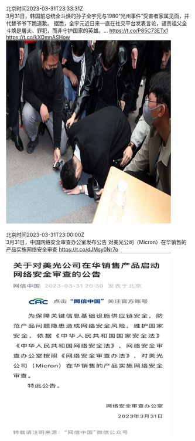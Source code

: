 北京时间2023-03-31T23:33:31Z<br>3月31日，韩国前总统全斗焕的孙子全宇元与1980“光州事件”受害者家属见面，并代替爷爷下跪道歉。
据悉，全宇元近日来一直在社交平台发表言论，谴责祖父全斗焕是屠夫、罪犯，而非守护国家的英雄。… https://t.co/P85C73ETx1 https://t.co/kXOmnASHow<br><img src='/temp/image/2023/w-Month-3/1641826062144266240_0.jpg' width='450' height='500'><br><br>北京时间2023-03-31T23:00:00Z<br>3月31日，中国网络安全审查办公室发布公告
对美光公司（Micron）在华销售的产品实施网络安全审查 https://t.co/dJMsy0Nr7o<br><img src='/temp/image/2023/w-Month-3/1641817625570295812_0.jpg' width='450' height='500'><br><br>